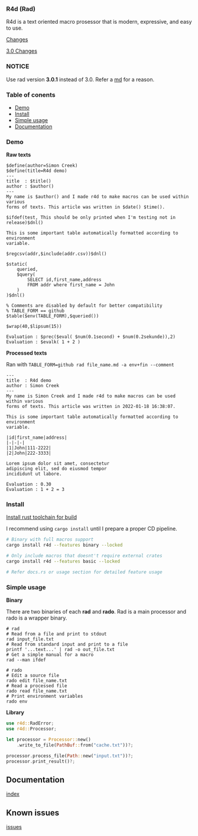 ### R4d (Rad)

R4d is a text oriented macro prosessor that is modern, expressive, and easy to
use.

[Changes](./docs/change.md)

[3.0 Changes](./docs/3_0.md)

### NOTICE

Use rad version **3.0.1** instead of 3.0. Refer a [md](docs/3_0_hassle.md) for
a reason.

### Table of conents

* [Demo](#demo)
* [Install](#install)
* [Simple usage](#simple-usage)
* [Documentation](#documentation)

### Demo

**Raw texts**
```text
$define(author=Simon Creek)
$define(title=R4d demo)
---
title  : $title()
author : $author()
---
My name is $author() and I made r4d to make macros can be used within various
forms of texts. This article was written in $date() $time().

$ifdef(test, This should be only printed when I'm testing not in release)$dnl()

This is some important table automatically formatted according to environment
variable.

$regcsv(addr,$include(addr.csv))$dnl()

$static(
    queried,
    $query(
        SELECT id,first_name,address 
        FROM addr where first_name = John
    )
)$dnl()

% Comments are disabled by default for better compatibility
% TABLE_FORM == github
$table($env(TABLE_FORM),$queried())

$wrap(40,$lipsum(15))

Evaluation : $prec($eval( $num(0.1second) + $num(0.2sekunde)),2)
Evaluation : $evalk( 1 + 2 )
```
**Processed texts**

Ran with ```TABLE_FORM=github rad file_name.md -a env+fin --comment```

```
---
title  : R4d demo
author : Simon Creek
---
My name is Simon Creek and I made r4d to make macros can be used within various
forms of texts. This article was written in 2022-01-18 16:38:07.

This is some important table automatically formatted according to environment
variable.

|id|first_name|address|
|-|-|-|
|1|John|111-2222|
|2|John|222-3333|

Lorem ipsum dolor sit amet, consectetur
adipiscing elit, sed do eiusmod tempor
incididunt ut labore.

Evaluation : 0.30
Evaluation : 1 + 2 = 3
```

### Install

[Install rust toolchain for build](https://www.rust-lang.org/tools/install)

I recommend using ```cargo install``` until I prepare a proper CD
pipeline.

```bash
# Binary with full macros support
cargo install r4d --features binary --locked

# Only include macros that doesnt't require external crates
cargo install r4d --features basic --locked

# Refer docs.rs or usage section for detailed feature usage
```

### Simple usage

**Binary**

There are two binaries of each **rad** and **rado**. Rad is a main processor
and rado is a wrapper binary.

```
# rad
# Read from a file and print to stdout 
rad input_file.txt
# Read from standard input and print to a file
printf '...text...' | rad -o out_file.txt
# Get a simple manual for a macro
rad --man ifdef

# rado
# Edit a source file
rado edit file_name.txt
# Read a processed file
rado read file_name.txt
# Print environment variables
rado env
```

**Library**
```rust
use r4d::RadError;
use r4d::Processor;

let processor = Processor::new()
    .write_to_file(PathBuf::from("cache.txt"))?;

processor.process_file(Path::new("input.txt"))?;
processor.print_result()?;
```

## Documentation

[index](./docs/index.md)

## Known issues

[issues](./docs/issues.md)
